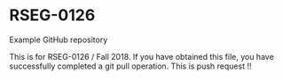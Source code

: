 # RSEG-0126
Example GitHub repository

This is for RSEG-0126 / Fall 2018. If you have obtained
this file, you have successfully completed a git pull
operation.
This is push request !!
 
 
 



